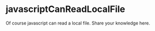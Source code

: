 # javascriptCanReadLocalFile
Of course javascript can read a local file. Share your knowledge here.
